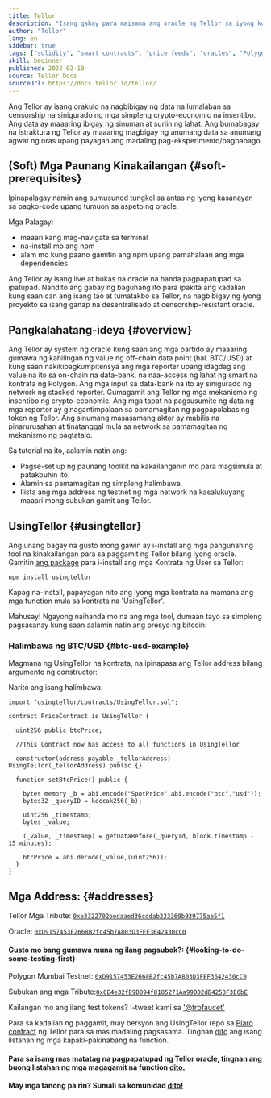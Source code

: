 ```yaml
---
title: Tellor
description: "Isang gabay para maisama ang oracle ng Tellor sa iyong kontrata ng Polygon."
author: "Tellor"
lang: en
sidebar: true
tags: ["solidity", "smart contracts", "price feeds", "oracles", "Polygon", "Matic", "Tellor"]
skill: beginner
published: 2022-02-10
source: Tellor Docs
sourceUrl: https://docs.tellor.io/tellor/
---
```


Ang Tellor ay isang orakulo na nagbibigay ng data na lumalaban sa censorship na sinigurado ng mga simpleng crypto-economic na insentibo. Ang data ay maaaring ibigay ng sinuman at suriin ng lahat. Ang bumabagay na istraktura ng Tellor ay maaaring magbigay ng anumang data sa anumang agwat ng oras upang payagan ang madaling pag-eksperimento/pagbabago.

## (Soft) Mga Paunang Kinakailangan {#soft-prerequisites}

Ipinapalagay namin ang sumusunod tungkol sa antas ng iyong kasanayan sa pagko-code upang tumuon sa aspeto ng oracle.

Mga Palagay:

- maaari kang mag-navigate sa terminal
- na-install mo ang npm
- alam mo kung paano gamitin ang npm upang pamahalaan ang mga dependencies

Ang Tellor ay isang live at bukas na oracle na handa pagpapatupad sa ipatupad. Nandito ang gabay ng baguhang ito para ipakita ang kadalian kung saan can ang isang tao at tumatakbo sa Tellor, na nagbibigay ng iyong proyekto sa isang ganap na desentralisado at censorship-resistant oracle.

## Pangkalahatang-ideya  {#overview}

Ang Tellor ay system ng oracle kung saan ang mga partido ay maaaring gumawa ng kahilingan ng value ng off-chain data point (hal. BTC/USD) at kung saan nakikipagkumpitensya ang mga reporter upang idagdag ang value na ito sa on-chain na data-bank, na naa-access ng lahat ng smart na kontrata ng Polygon. Ang mga input sa data-bank na ito ay sinigurado ng network ng stacked reporter. Gumagamit ang Tellor ng mga mekanismo ng insentibo ng crypto-economic. Ang mga tapat na pagsusumite ng data ng mga reporter ay ginagantimpalaan sa pamamagitan ng pagpapalabas ng token ng Tellor. Ang sinumang masasamang aktor ay mabilis na pinarurusahan at tinatanggal mula sa network sa pamamagitan ng mekanismo ng pagtatalo.

Sa tutorial na ito, aalamin natin ang:

- Pagse-set up ng paunang toolkit na kakailanganin mo para magsimula at patakbuhin ito.
- Alamin sa pamamagitan ng simpleng halimbawa.
- Ilista ang mga address ng testnet ng mga network na kasalukuyang maaari mong subukan gamit ang Tellor.

## UsingTellor {#usingtellor}

Ang unang bagay na gusto mong gawin ay i-install ang mga pangunahing tool na kinakailangan para sa paggamit ng Tellor bilang iyong oracle. Gamitin [ang package](https://github.com/tellor-io/usingtellor) para i-install ang mga Kontrata ng User sa Tellor:

`npm install usingtellor`

Kapag na-install, papayagan nito ang iyong mga kontrata na mamana ang mga function mula sa kontrata na 'UsingTellor'.

Mahusay! Ngayong naihanda mo na ang mga tool, dumaan tayo sa simpleng pagsasanay kung saan aalamin natin ang presyo ng bitcoin:

### Halimbawa ng BTC/USD {#btc-usd-example}

Magmana ng UsingTellor na kontrata, na ipinapasa ang Tellor address bilang argumento ng constructor:

Narito ang isang halimbawa:

```solidity
import "usingtellor/contracts/UsingTellor.sol";

contract PriceContract is UsingTellor {

  uint256 public btcPrice;

  //This Contract now has access to all functions in UsingTellor

  constructor(address payable _tellorAddress) UsingTellor(_tellorAddress) public {}

  function setBtcPrice() public {

    bytes memory _b = abi.encode("SpotPrice",abi.encode("btc","usd"));
    bytes32 _queryID = keccak256(_b);

    uint256 _timestamp;
    bytes _value;

    (_value, _timestamp) = getDataBefore(_queryId, block.timestamp - 15 minutes);

    btcPrice = abi.decode(_value,(uint256));
  }
}
```

## Mga Address: {#addresses}

Tellor Mga Tribute: [`0xe3322702bedaaed36cddab233360b939775ae5f1`](https://polygonscan.com/token/0xe3322702bedaaed36cddab233360b939775ae5f1#code)

Oracle: [`0xD9157453E2668B2fc45b7A803D3FEF3642430cC0`](https://polygonscan.com/address/0xD9157453E2668B2fc45b7A803D3FEF3642430cC0#code)

#### Gusto mo bang gumawa muna ng ilang pagsubok?: {#looking-to-do-some-testing-first}

Polygon Mumbai Testnet: [`0xD9157453E2668B2fc45b7A803D3FEF3642430cC0`](https://mumbai.polygonscan.com/address/0xD9157453E2668B2fc45b7A803D3FEF3642430cC0/contracts#code)

Subukan ang mga Tribute:[`0xCE4e32fE9D894f8185271Aa990D2dB425DF3E6bE`](https://mumbai.polygonscan.com/token/0xCE4e32fE9D894f8185271Aa990D2dB425DF3E6bE#code)

Kailangan mo ang ilang test tokens? I-tweet kami sa ['@trbfaucet'](https://twitter.com/trbfaucet)

Para sa kadalian ng paggamit, may bersyon ang UsingTellor repo sa [Plaro contract](https://github.com/tellor-io/TellorPlayground) ng Tellor para sa mas madaling pagsasama. Tingnan [dito](https://github.com/tellor-io/sampleUsingTellor#tellor-playground) ang isang listahan ng mga kapaki-pakinabang na function.

#### Para sa isang mas matatag na pagpapatupad ng Tellor oracle, tingnan ang buong listahan ng mga magagamit na function [dito.](https://github.com/tellor-io/usingtellor/blob/master/README.md)

#### May mga tanong pa rin? Sumali sa komunidad [dito!](https://discord.gg/tellor)
